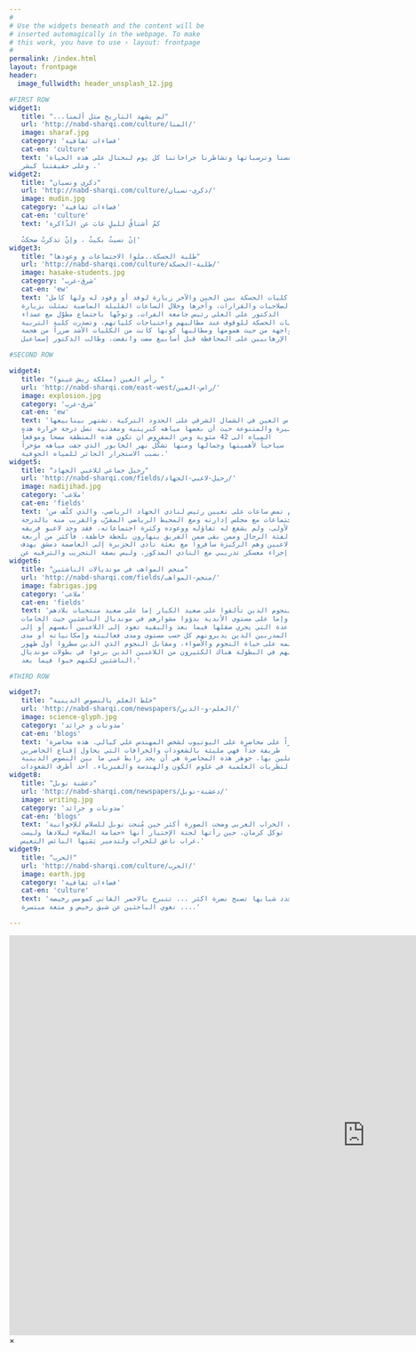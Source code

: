 ```yaml
---
#
# Use the widgets beneath and the content will be
# inserted automagically in the webpage. To make
# this work, you have to use › layout: frontpage
#
permalink: /index.html
layout: frontpage
header:
  image_fullwidth: header_unsplash_12.jpg

#FIRST ROW
widget1:
   title: "...لم يشهد التاريخ مثل ألمنا"
   url: 'http://nabd-sharqi.com/culture/المنا/'
   image: sharaf.jpg
   category: 'فضاءات ثقافية'
   cat-en: 'culture'
   text: 'نحتضر بأنفسنا وترسباتها وتشاطرنا جراحاتنا كل يوم لنحتال على هذه الحياة
   وعلى حقيقتنا كبشر .'
widget2:
   title: "ذكرى ونسيان"
   url: 'http://nabd-sharqi.com/culture/ذكرى-نسيان/'
   image: mudin.jpg
   category: 'فضاءات ثقافية'
   cat-en: 'culture'
   text: 'كمْ أشتاقُ لليلٍ غابَ عن الذّاكرة

   إنْ نسيتُ بكيتُ ، وإنْ تذكرتُ ضحكتُ'
widget3:
   title: "طلبة الحسكة..ملوا الاجتماعات و وعودها"
   url: 'http://nabd-sharqi.com/culture/طلبة-الحسكة/'
   image: hasake-students.jpg
   category: 'شرق-غرب'
   cat-en: 'ew'
   text: 'تستقبل كليات الحسكة بين الحين والآخر زيارة لوفد أو وفود له ولها كامل
   الصلاحيات والقرارات، وآخرها وخلال الساعات القليلة الماضية تمثلت بزيارة
   الدكتور علي العلي رئيس جامعة الفرات، وتوجّها باجتماع مطوّل مع عمداء
   كليات الحسكة للوقوف عند مطالبهم واحتياجات كلياتهم، وتصدرت كلية التربية
   الواجهة من حيث همومها ومطالبها كونها كانت من الكليات الأشد ضرراً من هجمة
   الإرهابيين على المحافظة قبل أسابيع مضت وانقضت، وطالب الدكتور إسماعيل'

#SECOND ROW

widget4:
   title: "(رأس العين (مملكة ريش عينو "
   url: 'http://nabd-sharqi.com/east-west/راس-العين/'
   image: explosion.jpg
   category: 'شرق-غرب'
   cat-en: 'ew'
   text: 'تقع رأس العين في الشمال الشرقي على الحدود التركية .تشتهر بينابيعها
   الكثيرة والمتنوعة حيث أن بعضها مياهه كبريتية ومعدنية تصل درجة حرارة هذه
   المياه الى 42 مئوية ومن المفروض ان تكون هذه المنطقة مصحاً وموقعاً
   سياحياً لأهميتها وجمالها ومنها تشكّل نهر الخابور الذي جفت مياهه مؤخراً
   بسبب الاستجرار الجائر للمياه الجوفية.'
widget5:
   title: "رحيل جماعي للاعبي الجهاد"
   url: 'http://nabd-sharqi.com/fields/رحيل-لاعبي-الجهاد/'
   image: nadijihad.jpg
   category: 'ملاعب'
   cat-en: 'fields'
   text: 'م تمض ساعات على تعيين رئيس لنادي الجهاد الرياضي، والذي كثّف من
   الاجتماعات مع مجلس إدارته ومع المحيط الرياضي المقرّب والقريب منه بالدرجة
   الأولى، ولم يشفع له تفاؤله ووعوده وكثرة اجتماعاته، فقد وجد لاعبو فريقه
   لفئة الرجال وممن بقي ضمن الفريق ينهارون بلحظة خاطفة، فأكثر من أربعة
   لاعبين وهم الركيزة سافروا مع بعثة نادي الجزيرة إلى العاصمة دمشق بهدف
   إجراء معسكر تدريبي مع النادي المذكور، وليس بصفة التجريب والترفيه عن'
widget6:
   title: "منجم المواهب في مونديالات الناشئين"
   url: 'http://nabd-sharqi.com/fields/منجم-المواهب/'
   image: fabrigas.jpg
   category: 'ملاعب'
   cat-en: 'fields'
   text: 'عشرات النجوم الذين تألقوا على صعيد الكبار إما على صعيد منتخبات بلادهم
   وإما على مستوى الأندية بدؤوا مشوارهم في مونديال الناشئين حيث الخامات
   الواعدة التي يجري صقلها فيما بعد والبقية تعود إلى اللاعبين أنفسهم أو إلى
   المدربين الذين يديرونهم كل حسب مستوى ومدى فعاليته وإمكانياته أو مدى
   تأقلمه على حياة النجوم والأضواء، ومقابل النجوم الذي الذين سطروا أول ظهور
   لهم في البطولة هناك الكثيرون من اللاعبين الذين برعوا في بطولات مونديال
   الناشئين لكنهم خبوا فيما بعد.'

#THIRD ROW

widget7:
   title: "خلط العلم بالنصوص الدينية"
   url: 'http://nabd-sharqi.com/newspapers/العلم-و-الدين/'
   image: science-glyph.jpg
   category: 'مدونات و جرائد'
   cat-en: 'blogs'
   text: 'قعت مؤخراً على محاضرة على اليوتيوب لشخص المهندس علي كيالي. هذه محاضرة
   طريفة جداً فهي مليئة بالشعوذات والخرافات التي يحاول إقناع الحاضرين
   المغفلين بها. جوهر هذه المحاضرة هي أن يجد رابط غبي ما بين النصوص الدينية
   والنظريات العلمية في علوم الكون والهندسة والفيزياء. أحد أظرف الشعوذات'
widget8:
   title: "دعشنة نوبل"
   url: 'http://nabd-sharqi.com/newspapers/دعشنة-نوبل/'
   image: writing.jpg
   category: 'مدونات و جرائد'
   cat-en: 'blogs'
   text: 'منذ ثورات الخراب العربي وضحت الصورة أكثر حين مُنحت نوبل للسلام للإخوانية
   توكل كرمان، حين رأتها لجنة الإختيار أنها «حمامة السلام» لبلادها وليست
   غراب ناعق للخراب ولتدمير يَمَنِها البائس التعيس.'
widget9:
   title: "الحرب"
   url: 'http://nabd-sharqi.com/culture/الحرب/'
   image: earth.jpg
   category: 'فضاءات ثقافية'
   cat-en: 'culture'
   text: 'الحرب تجدد شبابها تصبح نضرة اكثر ... تتبرج بالاحمر القاني كمومس رخيصة
   تغوي الباحثين عن شبق رخيص و متعة مبتسرة ....'

---
```


<div id="videoModal" class="reveal-modal large" data-reveal="">
  <div class="flex-video widescreen vimeo" style="display: block;">
    <iframe width="1280" height="720" src="https://www.youtube.com/embed/3b5zCFSmVvU" frameborder="0" allowfullscreen></iframe>
  </div>
  <a class="close-reveal-modal">&#215;</a>
</div>
